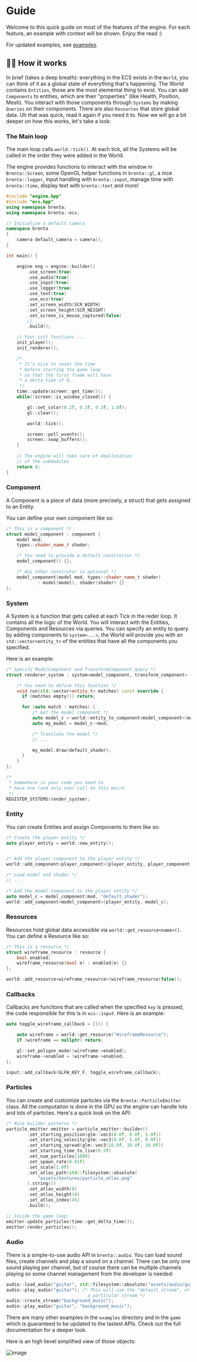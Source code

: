 # Guide

Welcome to this quick guide on most of the features of the engine. For each
feature, an example with context will be shown. Enjoy the read :)

For updated examples, see [examples](./examples/README.md).

## 🕵️‍♂️ How it works

In brief (takes a deep breath): everything in the ECS exists in the `World`,
you can think of it as a global state of everything that's happening.
The World contains `Entities`, those are the most elemental thing to exist.
You can add `Components` to entities, which are their "properties"
(like Health, Position, Mesh). You interact  with those components
through `Systems` by making `Queries` on their components. There are also `Resources`
that store global data. Uh that was quick, read it again if you need it to.
Now we will go a bit deeper on how this works, let's take a look:

### The Main loop

The main loop calls `world::tick()`. At each tick, all the 
Systems will be called in the order they were added in 
the World. 

The engine provides functions to interact with the window in `Brenta::Screen`, 
some OpenGL helper functions in `brenta::gl`, a nice `brenta::logger`,
input handling with `brenta::input`, manage time with `brenta::time`,
display text with `brenta::text` and more!

```c++
#include "engine.hpp"
#include "ecs.hpp"
using namespace brenta;
using namespace brenta::ecs;

// Initialize a default camera
namespace brenta
{
    camera default_camera = camera();
}

int main() {

    engine eng = engine::builder()
        .use_screen(true)
        .use_audio(true)
        .use_input(true)
        .use_logger(true)
        .use_text(true)
        .use_ecs(true)
        .set_screen_width(SCR_WIDTH)
        .set_screen_height(SCR_HEIGHT)
        .set_screen_is_mouse_captured(false)
        // ...
        .build();

    // Your init functions ...
    init_player();
    init_renderer();

    /* 
     * It's nice to reset the time
     * before starting the game loop
     * so that the first frame will have
     * a delta time of 0.
     */
    time::update(screen::get_time());
    while(!screen::is_window_closed()) {

        gl::set_color(0.2f, 0.3f, 0.3f, 1.0f);
        gl::clear();

        world::tick();

        screen::poll_wvents();
        screen::swap_buffers();
    }
    
    // The engine will take care of deallocation
    // of the submodules
    return 0;
}
```

### Component

A Component is a piece of data (more precisely, a struct) that
gets assigned to an Entity. 

You can define your own component like so:

```c++
/* This is a component */
struct model_component : component {
    model mod;
    types::shader_name_t shader;

    /* You need to provide a default constructor */
    model_component() {};

    /* Any other construtor is optional */
    model_component(model mod, types::shader_name_t shader)
            : model(model), shader(shader) {}
};
```

### System

A System is a function that gets called at each 
Tick in the reder loop. It contains all the logic of 
the World. You will interact with the Entities, 
Components and Resources via queries. You can specify
an entity to query by adding components to `system<...>`,
the World will provide you with an `std::vector<entity_t>`
of the entities that have all the components you
specified.

Here is an example:

```c++
/* Specify ModelComponent and TransformComponent query */
struct renderer_system : system<model_component, transform_component> {

    /* You need to define this function */
    void run(std::vector<entity_t> matches) const override {
      if (matches.empty()) return;

      for (auto match : matches) {
          /* Get the model component */
          auto model_c = world::entity_to_component<model_component>(match);
          auto my_model = model_c->mod;

          /* Translate the model */
          // ...

          my_model.draw(default_shader);
      }
    }
};

/* 
 * Somewhere in your code you need to
 * have one (and only one) call on this macro
 */
REGISTER_SYSTEMS(render_system);
```

### Entity

You can create Entities and assign Components to them like so:

```c++
/* Create the player entity */
auto player_entity = world::new_entity();


/* Add the player component to the player entity */
world::add_component<player_component>(player_entity, player_component());

/* Load model and shader */
// ...

/* Add the model component to the player entity */
auto model_c = model_component(mod, "default_shader");
world::add_component<model_component>(player_entity, model_c);
```

### Resources

Resources hold global data accessible via `world::get_resource<name>()`.
You can define a Resource like so:

```c++
/* This is a resource */
struct wireframe_resource : resource {
    bool enabled;
    wireframe_resource(bool e) : enabled(e) {}
};

world::add_resource<wireframe_resource>(wireframe_resource(false));
```

### Callbacks

Callbacks are funcitons that are called when the specified `key` is pressed,
the code responsible for this is in `ecs::input`. Here is an example:
```c++
auto toggle_wireframe_callback = []() {

    auto wireframe = world::get_resource("WireframeResource");
    if (wireframe == nullptr) return;

    gl::set_poligon_mode(!wireframe->enabled);
    wireframe->enabled = !wireframe->enabled;
};

input::add_callback(GLFW_KEY_F, toggle_wireframe_callback);
```

### Particles

You can create and customize particles via the `Brenta::ParticleEmitter` class. All
the computation is done in the GPU so the engine can handle lots and lots
of particles. Here's a quick look on the API:

```C++
/* Nice builder patterns */
particle_emitter emitter = particle_emitter::builder()
        .set_starting_position(glm::vec3(0.0f, 0.0f, 5.0f))
        .set_starting_velocity(glm::vec3(0.0f, 5.0f, 0.0f))
        .set_starting_spread(glm::vec3(10.0f, 10.0f, 10.0f))
        .set_starting_time_to_live(0.5f)
        .set_num_particles(1000)
        .set_spawn_rate(0.01f)
        .set_scale(1.0f)
        .set_atlas_path(std::filesystem::absolute(
            "assets/textures/particle_atlas.png"
        ).string())
        .set_atlas_width(8)
        .set_atlas_height(8)
        .set_atlas_index(45)
        .build();

// Inside the game loop:
emitter.update_particles(time::get_delta_time());
emitter.render_particles();
```


### Audio

There is a simple-to-use audio API in `brenta::audio`. You can load sound files,
create channels and play a sound on a channel. There can be only one sound
playing per channel, but of course there can be multiple channels playing
so some channel management from the developer is needed:

```c++
audio::load_audio("guitar", std::filesystem::absolute("assets/audio/guitar.wav"));
audio::play_audio("guitar"); /* This will use the "default_stream", or you can specify
                               a particular stream */
audio::create_stream("background_music");
audio::play_audio("guitar", "background_music");
```

There are many other examples in the `examples` directory and in the `game`
which is guaranteed to be updated to the lastest APIs. Check out the full documentation
for a deeper look.

Here is an high lievel simplified view of those objects:

![image](https://github.com/user-attachments/assets/d76b238d-56f1-4b57-8140-400af6ed1d23)
